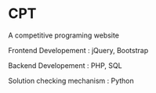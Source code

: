 # CPT

A competitive programing website
 
Frontend Developement : jQuery, Bootstrap

Backend Developement : PHP, SQL

Solution checking mechanism : Python
